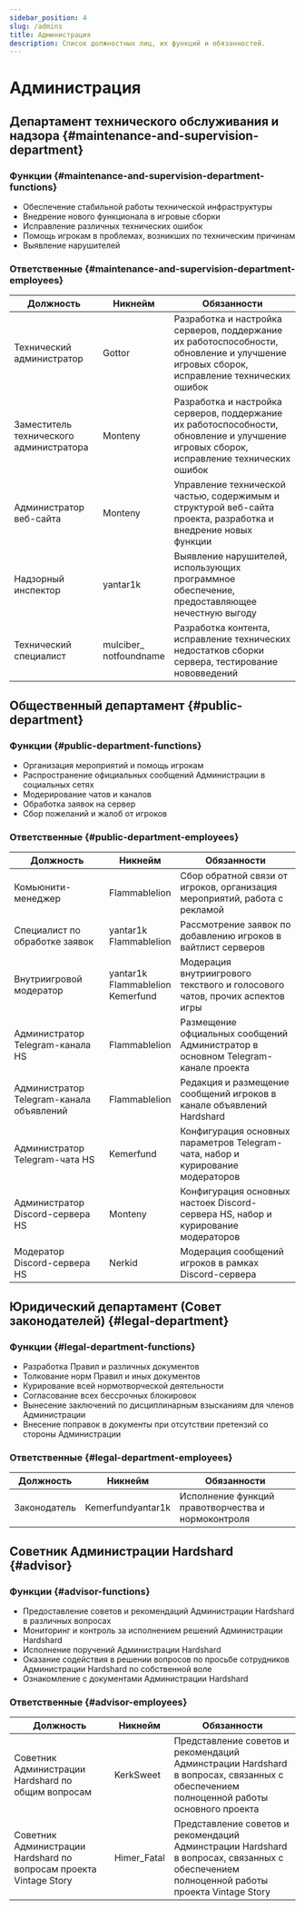 ```yaml
---
sidebar_position: 4
slug: /admins
title: Администрация
description: Список должностных лиц, их функций и обязанностей.
---
```


# Администрация

## Департамент технического обслуживания и надзора {#maintenance-and-supervision-department}

### Функции {#maintenance-and-supervision-department-functions}

- Обеспечение стабильной работы технической инфраструктуры
- Внедрение нового функционала в игровые сборки
- Исправление различных технических ошибок
- Помощь игрокам в проблемах, возникших по техническим причинам
- Выявление нарушителей

### Ответственные {#maintenance-and-supervision-department-employees}

<table>
  <thead>
    <tr>
      <th>Должность</th>
      <th>Никнейм</th>
      <th>Обязанности</th>
    </tr>
  </thead>
  <tbody>
    <tr>
      <td>Технический администратор</td>
      <td>Gottor</td>
      <td>Разработка и настройка серверов, поддержание их работоспособности, обновление и улучшение игровых сборок, исправление технических ошибок</td>
    </tr>
    <tr>
      <td>Заместитель технического администратора</td>
      <td>Monteny</td>
      <td>Разработка и настройка серверов, поддержание их работоспособности, обновление и улучшение игровых сборок, исправление технических ошибок</td>
    </tr>
    <tr>
      <td>Администратор веб-сайта</td>
      <td>Monteny</td>
      <td>Управление технической частью, содержимым и структурой веб-сайта проекта, разработка и внедрение новых функции</td>
    </tr>
    <tr>
      <td>Надзорный инспектор</td>
      <td>yantar1k</td>
      <td>Выявление нарушителей, использующих программное обеспечение, предоставляющее нечестную выгоду</td>
    </tr>
    <tr>
      <td>Технический специалист</td>
      <td>mulciber_<br />notfoundname</td>
      <td>Разработка контента, исправление технических недостатков сборки сервера, тестирование нововведений</td>
    </tr>
  </tbody>
</table>

## Общественный департамент {#public-department}

### Функции {#public-department-functions}

- Организация мероприятий и помощь игрокам
- Распространение официальных сообщений Администрации в социальных сетях
- Модерирование чатов и каналов
- Обработка заявок на сервер
- Сбор пожеланий и жалоб от игроков

### Ответственные {#public-department-employees}

<table>
  <thead>
    <tr>
      <th>Должность</th>
      <th>Никнейм</th>
      <th>Обязанности</th>
    </tr>
  </thead>
  <tbody>
    <tr>
      <td>Комьюнити-менеджер</td>
      <td>Flammablelion</td>
      <td>Сбор обратной связи от игроков, организация мероприятий, работа с рекламой</td>
    </tr>
    <tr>
      <td>Специалист по обработке заявок</td>
      <td>yantar1k<br />Flammablelion</td>
      <td>Рассмотрение заявок по добавлению игроков в вайтлист серверов</td>
    </tr>
    <tr>
      <td>Внутриигровой модератор</td>
      <td>yantar1k<br />Flammablelion<br />Kemerfund</td>
      <td>Модерация внутриигрового текствого и голосового чатов, прочих аспектов игры</td>
    </tr>
    <tr>
      <td>Администратор Telegram-канала HS</td>
      <td>Flammablelion</td>
      <td>Размещение офциальных сообщений Администратор в основном Telegram-канале проекта</td>
    </tr>
    <tr>
      <td>Администратор Telegram-канала объявлений</td>
      <td>Flammablelion</td>
      <td>Редакция и размещение сообщений игроков в канале объявлений Hardshard</td>
    </tr>
    <tr>
      <td>Администратор Telegram-чата HS</td>
      <td>Kemerfund</td>
      <td>Конфигурация основных параметров Telegram-чата, набор и курирование модераторов</td>
    </tr>
    <tr>
      <td>Администратор Discord-сервера HS</td>
      <td>Monteny</td>
      <td>Конфигурация основных настоек Discord-сервера HS, набор и курирование модераторов</td>
    </tr>
    <tr>
      <td>Модератор Discord-сервера HS</td>
      <td>Nerkid</td>
      <td>Модерация сообщений игроков в рамках Discord-сервера</td>
    </tr>
  </tbody>
</table>

## Юридический департамент (Совет законодателей) {#legal-department}

### Функции {#legal-department-functions}

- Разработка Правил и различных документов
- Толкование норм Правил и иных документов
- Курирование всей нормотворческой деятельности
- Согласование всех бессрочных блокировок
- Вынесение заключений по дисциплинарным взысканиям для членов Администрации
- Внесение поправок в документы при отсутствии претензий со стороны Администрации

### Ответственные {#legal-department-employees}

<table>
  <thead>
    <tr>
      <th>Должность</th>
      <th>Никнейм</th>
      <th>Обязанности</th>
    </tr>
  </thead>
  <tbody>
    <tr>
      <td>Законодатель</td>
      <td>Kemerfund<be />yantar1k</td>
      <td>Исполнение функций правотворчества и нормоконтроля</td>
    </tr>
  </tbody>
</table>

## Советник Администрации Hardshard {#advisor}

### Функции {#advisor-functions}

- Предоставление советов и рекомендаций Администрации Hardshard в различных вопросах
- Мониторинг и контроль за исполнением решений Администрации Hardshard
- Исполнение поручений Администрации Hardshard
- Оказание содействия в решении вопросов по просьбе сотрудников Администрации Hardshard по собственной воле
- Ознакомление с документами Администрации Hardshard

### Ответственные {#advisor-employees}

<table>
  <thead>
    <tr>
      <th>Должность</th>
      <th>Никнейм</th>
      <th>Обязанности</th>
    </tr>
  </thead>
  <tbody>
    <tr>
      <td>Советник Администрации Hardshard по общим вопросам</td>
      <td>KerkSweet</td>
      <td>Представление советов и рекомендаций Админстрации Hardshard в вопросах, связанных с обеспечением полноценной работы основного проекта</td>
    </tr>
    <tr>
      <td>Советник Администрации Hardshard по вопросам проекта Vintage Story</td>
      <td>Himer_Fatal</td>
      <td>Представление советов и рекомендаций Админстрации Hardshard в вопросах, связанных с обеспечением полноценной работы проекта Vintage Story</td>
    </tr>
  </tbody>
</table>